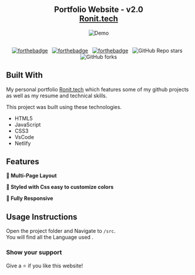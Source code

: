 <h2 align="center">
  Portfolio Website - v2.0<br/>
  <a href="https://ronitshakhari.netlify.app/" target="_blank">Ronit.tech</a>
</h2>
<div align="center">
  <img alt="Demo" src="./images/readme.png"/>
</div>

<br/>

<center>

[![forthebadge](https://forthebadge.com/images/badges/built-with-love.svg)](https://forthebadge.com) &nbsp;
[![forthebadge](https://forthebadge.com/images/badges/made-with-javascript.svg)](https://forthebadge.com) &nbsp;
[![forthebadge](https://forthebadge.com/images/badges/open-source.svg)](https://forthebadge.com) &nbsp;
![GitHub Repo stars](https://img.shields.io/github/stars/ronit5036m/portfolio?color=red&logo=github&style=for-the-badge) &nbsp;
![GitHub forks](https://img.shields.io/github/forks/ronit5036m/portfolio?color=red&logo=github&style=for-the-badge)

</center>

## Built With

My personal portfolio <a href="https://ronitshakhari.netlify.app/" target="_blank">Ronit.tech</a> which features some of my github projects as well as my resume and technical skills.<br/>

This project was built using these technologies.

- HTML5
- JavaScript
- CSS3
- VsCode
- Netlify

## Features

**📖 Multi-Page Layout**

**🎨 Styled with Css easy to customize colors**

**📱 Fully Responsive**

## Usage Instructions

Open the project folder and Navigate to `/src`. <br/>
You will find all the Language used .

### Show your support

Give a ⭐ if you like this website!
